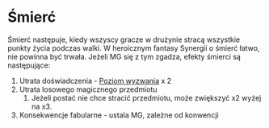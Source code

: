 # Śmierć

Śmierć następuje, kiedy wszyscy gracze w drużynie stracą wszystkie punkty życia podczas walki.
W heroicznym fantasy Synergii o śmierć łatwo, nie powinna być trwała.
Jeżeli MG się z tym zgadza, efekty śmierci są następujące:

1. Utrata doświadczenia - [Poziom wyzwania](#file-poziom-wyzwania-md) x 2
2. Utrata losowego magicznego przedmiotu
   1. Jeżeli postać nie chce stracić przedmiotu, może zwiększyć x2 wyżej na x3.
3. Konsekwencje fabularne - ustala MG, zależne od konwencji
